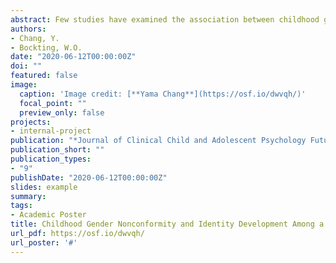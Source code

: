 ```yaml
---
abstract: Few studies have examined the association between childhood gender role nonconformity and markers of transgender identity development. We investigated the relationship between recalled childhood gender role nonconformity and identity development among a diverse sample of transgender and gender nonbinary (TGNB) individuals living in the United States. Using baseline data from a multi-site, longitudinal cohort study of U.S. transgender individuals (N=330), we evaluated whether recalled childhood gender nonconformity was associated with current gender identity, sexual orientation; age when they felt different, acknowledged being transgender to self and to others, changed gender roles, started hormones, and had surgery; minority stress, and mental health. 46.4% of TGNB participants were gender role nonconforming in childhood; no differences were found by sex assigned at birth. Gender nonconforming participants were more likely to identify as binary trans women or men, as heterosexual compared to participants who were gender conforming in childhood. Gender nonconforming participants reported an earlier age of feeling different and of acknowledging to themselves and to others that they were transgender. However, the two groups did not significantly differ in mean age of changing gender roles, starting hormones, and having gender-affirming surgery. In terms of minority stress, the gender nonconforming group reported lower levels of felt stigma, but no differences were found in enacted stigma. The two groups also did not differ in mental health. Childhood gender role nonconformity appears as an important variable affecting transgender identity development, particularly during adolescence and early adulthood. Our findings indicate that transgender and gender nonbinary individuals who were gender role nonconforming in childhood reached the initial milestones of awareness and disclosure at an earlier age. However, childhood gender nonconformity did not seem to affect the age of subsequent milestones of transition. To be more specific, the childhood gender nonconforming individuals have earlier first three milestones, but childhood conforming ones catch up during later three milestones. Clinicians should be aware that the awareness of gender nonconformity in childhood could be a predictor of different developmental paths of identity for the transgender population. Future research is needed to advance our understanding of different developmental trajectories of identity development, specific vulnerabilities, and resiliencies among transgender youth.
authors:
- Chang, Y.
- Bockting, W.O.
date: "2020-06-12T00:00:00Z"
doi: ""
featured: false
image:
  caption: 'Image credit: [**Yama Chang**](https://osf.io/dwvqh/)'
  focal_point: ""
  preview_only: false
projects:
- internal-project
publication: "*Journal of Clinical Child and Adolescent Psychology Future Direction Forum (JCCAP)*, Washington, DC [https://osf.io/dwvqh/](https://osf.io/dwvqh/)"
publication_short: ""
publication_types:
- "9"
publishDate: "2020-06-12T00:00:00Z"
slides: example
summary: 
tags:
- Academic Poster
title: Childhood Gender Nonconformity and Identity Development Among a Diverse Transgender Community Sample in the United States
url_pdf: https://osf.io/dwvqh/
url_poster: '#'
---
```

